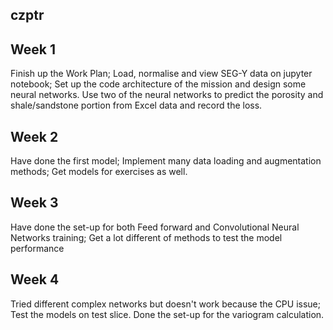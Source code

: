 ## czptr
## Week 1  

Finish up the Work Plan; Load, normalise and view SEG-Y data on jupyter notebook; Set up the code architecture of the mission and design some neural networks. Use two of the neural networks to predict the porosity and shale/sandstone portion from Excel data and record the loss.

## Week 2  

Have done the first model; Implement many data loading and augmentation methods; Get models for exercises as well.


## Week 3  

Have done the set-up for both Feed forward and Convolutional Neural Networks training; Get a lot different of methods to test the model performance


## Week 4  

Tried different complex networks but doesn't work because the CPU issue; Test the models on test slice. Done the set-up for the variogram calculation.
